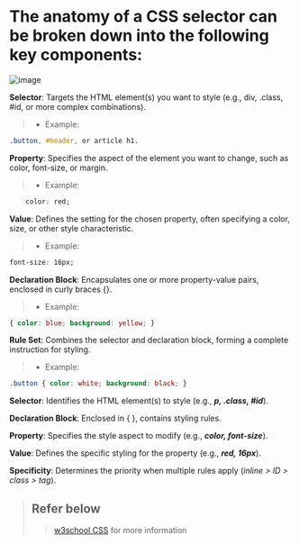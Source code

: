 # The anatomy of a CSS selector can be broken down into the following key components:

![image](https://images.unsplash.com/photo-1523437113738-bbd3cc89fb19?q=80&w=871&auto=format&fit=crop&ixlib=rb-4.0.3&ixid=M3wxMjA3fDB8MHxwaG90by1wYWdlfHx8fGVufDB8fHx8fA%3D%3D)

**Selector**: Targets the HTML element(s) you want to style (e.g., div, .class, #id, or more complex combinations).
> * Example: 
 ```css
 .button, #header, or article h1.
 ```

**Property**: Specifies the aspect of the element you want to change, such as color, font-size, or margin.
> * Example:
```css
    color: red;
```

**Value**: Defines the setting for the chosen property, often specifying a color, size, or other style characteristic.
> * Example: 
```css
font-size: 16px;
```

**Declaration Block**: Encapsulates one or more property-value pairs, enclosed in curly braces {}.

> * Example:
```css
{ color: blue; background: yellow; }
```

**Rule Set**: Combines the selector and declaration block, forming a complete instruction for styling.
> * Example:
```css
.button { color: white; background: black; }
```

**Selector**: Identifies the HTML element(s) to style (e.g., ***p, .class, #id***).

**Declaration Block**: Enclosed in { }, contains styling rules.

**Property**: Specifies the style aspect to modify (e.g., ***color, font-size***).

**Value**: Defines the specific styling for the property (e.g., ***red, 16px***).

**Specificity**: Determines the priority when multiple rules apply (*inline > ID > class > tag*).

> ## Refer below
>>[w3school CSS](https://www.w3schools.com/css/default.asp) for more information